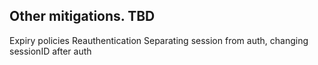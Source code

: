Other mitigations. TBD
-----

Expiry policies
Reauthentication
Separating session from auth, changing sessionID after auth


